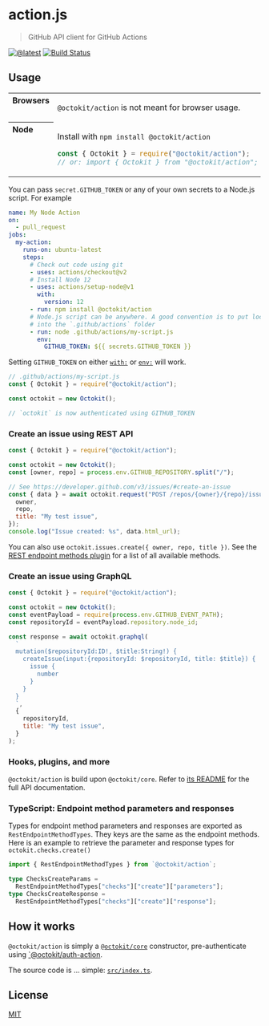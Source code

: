 # action.js

> GitHub API client for GitHub Actions

[![@latest](https://img.shields.io/npm/v/@octokit/action.svg)](https://www.npmjs.com/package/@octokit/action)
[![Build Status](https://github.com/octokit/action.js/workflows/Test/badge.svg)](https://github.com/octokit/action.js/actions)

## Usage

<table>
<tbody valign=top align=left>
<tr><th>
Browsers
</th><td width=100%>

`@octokit/action` is not meant for browser usage.

</td></tr>
<tr><th>
Node
</th><td>

Install with `npm install @octokit/action`

```js
const { Octokit } = require("@octokit/action");
// or: import { Octokit } from "@octokit/action";
```

</td></tr>
</tbody>
</table>

You can pass `secret.GITHUB_TOKEN` or any of your own secrets to a Node.js script. For example

```yml
name: My Node Action
on:
  - pull_request
jobs:
  my-action:
    runs-on: ubuntu-latest
    steps:
      # Check out code using git
      - uses: actions/checkout@v2
      # Install Node 12
      - uses: actions/setup-node@v1
        with:
          version: 12
      - run: npm install @octokit/action
      # Node.js script can be anywhere. A good convention is to put local GitHub Actions
      # into the `.github/actions` folder
      - run: node .github/actions/my-script.js
        env:
          GITHUB_TOKEN: ${{ secrets.GITHUB_TOKEN }}
```

Setting `GITHUB_TOKEN` on either [`with:`](https://help.github.com/en/actions/reference/workflow-syntax-for-github-actions#jobsjob_idstepswith) or [`env:`](https://help.github.com/en/actions/reference/workflow-syntax-for-github-actions#env) will work.

```js
// .github/actions/my-script.js
const { Octokit } = require("@octokit/action");

const octokit = new Octokit();

// `octokit` is now authenticated using GITHUB_TOKEN
```

### Create an issue using REST API

```js
const { Octokit } = require("@octokit/action");

const octokit = new Octokit();
const [owner, repo] = process.env.GITHUB_REPOSITORY.split("/");

// See https://developer.github.com/v3/issues/#create-an-issue
const { data } = await octokit.request("POST /repos/{owner}/{repo}/issues", {
  owner,
  repo,
  title: "My test issue",
});
console.log("Issue created: %s", data.html_url);
```

You can also use `octokit.issues.create({ owner, repo, title })`. See the [REST endpoint methods plugin](https://github.com/octokit/plugin-rest-endpoint-methods.js/) for a list of all available methods.

### Create an issue using GraphQL

```js
const { Octokit } = require("@octokit/action");

const octokit = new Octokit();
const eventPayload = require(process.env.GITHUB_EVENT_PATH);
const repositoryId = eventPayload.repository.node_id;

const response = await octokit.graphql(
  `
  mutation($repositoryId:ID!, $title:String!) {
    createIssue(input:{repositoryId: $repositoryId, title: $title}) {
      issue {
        number
      }
    }
  }
  `,
  {
    repositoryId,
    title: "My test issue",
  }
);
```

### Hooks, plugins, and more

`@octokit/action` is build upon `@octokit/core`. Refer to [its README](https://github.com/octokit/core.js#readme) for the full API documentation.

### TypeScript: Endpoint method parameters and responses

Types for endpoint method parameters and responses are exported as `RestEndpointMethodTypes`. They keys are the same as the endpoint methods. Here is an example to retrieve the parameter and response types for `octokit.checks.create()`

```ts
import { RestEndpointMethodTypes } from `@octokit/action`;

type ChecksCreateParams =
  RestEndpointMethodTypes["checks"]["create"]["parameters"];
type ChecksCreateResponse =
  RestEndpointMethodTypes["checks"]["create"]["response"];
```

## How it works

`@octokit/action` is simply a [`@octokit/core`](https://github.com/octokit/core.js#readme) constructor, pre-authenticate using [`@octokit/auth-action](https://github.com/octokit/auth-action.js#readme).

The source code is … simple: [`src/index.ts`](src/index.ts).

## License

[MIT](LICENSE)
